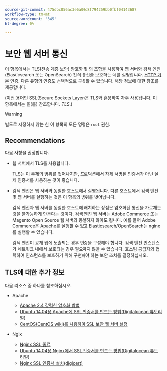 ```yaml
---
source-git-commit: 475dbc056ac3e6a00c8f794259bb0fbf04143687
workflow-type: tm+mt
source-wordcount: '345'
ht-degree: 0%

---
```

# 보안 웹 서버 통신

이 항목에서는 TLS(전송 계층 보안) 암호화 및 의 조합을 사용하여 웹 서버와 검색 엔진(Elasticsearch 또는 OpenSearch) 간의 통신을 보호하는 예를 설명합니다. [HTTP 기본 인증](https://datatracker.ietf.org/doc/html/rfc2617). 다른 유형의 인증도 선택적으로 구성할 수 있습니다. 해당 정보에 대한 참조를 제공합니다.

(이전 용어인 SSL(Secure Sockets Layer)은 TLS와 혼용하여 자주 사용됩니다. 이 항목에서는 을(를) 참조합니다. *TLS*.)

>[!WARNING]
>
>별도로 지정하지 않는 한 이 항목의 모든 명령은 `root` 권한.

## Recommendations

다음 사항을 권장합니다.

* 웹 서버에서 TLS를 사용합니다.

  TLS는 이 주제의 범위를 벗어나지만, 프로덕션에서 자체 서명된 인증서가 아닌 실제 인증서를 사용하는 것이 좋습니다.

* 검색 엔진은 웹 서버와 동일한 호스트에서 실행됩니다. 다른 호스트에서 검색 엔진 및 웹 서버를 실행하는 것은 이 항목의 범위를 벗어납니다.

  검색 엔진과 웹 서버를 동일한 호스트에 배치하는 장점은 암호화된 통신을 가로채는 것을 불가능하게 만든다는 것이다. 검색 엔진 웹 서버는 Adobe Commerce 또는 Magento Open Source 웹 서버와 동일하지 않아도 됩니다. 예를 들어 Adobe Commerce은 Apache를 실행할 수 있고 Elasticsearch/OpenSearch는 nginx를 실행할 수 있습니다.

  검색 엔진이 공개 웹에 노출되는 경우 인증을 구성해야 합니다. 검색 엔진 인스턴스가 네트워크 내에서 보호되는 경우 필요하지 않을 수 있습니다. 호스팅 공급자와 협력하여 인스턴스를 보호하기 위해 구현해야 하는 보안 조치를 결정하십시오.

## TLS에 대한 추가 정보

다음 리소스 중 하나를 참조하십시오.

* Apache

   * [Apache 2.4 강력한 암호화 방법](https://httpd.apache.org/docs/2.4/ssl/ssl_howto.html)
   * [Ubuntu 14.04용 Apache에 SSL 인증서를 만드는 방법(Digitalocean 튜토리얼)](https://www.digitalocean.com/community/tutorials/how-to-create-a-ssl-certificate-on-apache-for-ubuntu-14-04)
   * [CentOS(CentOS wiki)를 사용하여 SSL 보안 웹 서버 설정](https://wiki.centos.org/HowTos/Https)

* Ngix

   * [Nginx SSL 종료](https://www.nginx.com/resources/admin-guide/nginx-ssl-termination/)
   * [Ubuntu 14.04용 Nginx에서 SSL 인증서를 만드는 방법(Digitalocean 튜토리얼)](https://www.digitalocean.com/community/tutorials/how-to-create-an-ssl-certificate-on-nginx-for-ubuntu-14-04)
   * [Nginx SSL 인증서 설치(digicert)](https://www.digicert.com/ssl-certificate-installation-nginx.htm)
